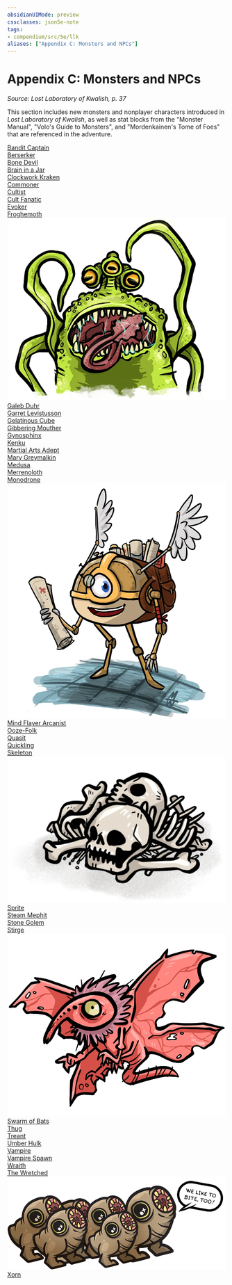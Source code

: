 ```yaml
---
obsidianUIMode: preview
cssclasses: json5e-note
tags:
- compendium/src/5e/llk
aliases: ["Appendix C: Monsters and NPCs"]
---
```

# Appendix C: Monsters and NPCs
*Source: Lost Laboratory of Kwalish, p. 37* 

This section includes new monsters and nonplayer characters introduced in *Lost Laboratory of Kwalish*, as well as stat blocks from the "Monster Manual", "Volo's Guide to Monsters", and "Mordenkainen's Tome of Foes" that are referenced in the adventure.

[Bandit Captain](Mechanics/bestiary/humanoid/bandit-captain.md)  
[Berserker](Mechanics/bestiary/humanoid/berserker.md)  
[Bone Devil](Mechanics/bestiary/fiend/bone-devil.md)  
[Brain in a Jar](Mechanics/bestiary/undead/brain-in-a-jar-llk.md)  
[Clockwork Kraken](Mechanics/bestiary/construct/clockwork-kraken-llk.md)  
[Commoner](Mechanics/bestiary/humanoid/commoner.md)  
[Cultist](Mechanics/bestiary/humanoid/cultist.md)  
[Cult Fanatic](Mechanics/bestiary/humanoid/cult-fanatic.md)  
[Evoker](Mechanics/bestiary/humanoid/evoker-wizard-mpmm.md)  
[Froghemoth](Mechanics/bestiary/monstrosity/froghemoth-mpmm.md)  
![](https://raw.githubusercontent.com/5etools-mirror-3/5etools-img/main/adventure/LLK/022-dndxl-froghemoth.webp#center)  
[Galeb Duhr](Mechanics/bestiary/elemental/galeb-duhr.md)  
[Garret Levistusson](Mechanics/bestiary/npc/garret-levistusson-llk.md)  
[Gelatinous Cube](Mechanics/bestiary/ooze/gelatinous-cube.md)  
[Gibbering Mouther](Mechanics/bestiary/aberration/gibbering-mouther.md)  
[Gynosphinx](Mechanics/bestiary/monstrosity/gynosphinx.md)  
[Kenku](Mechanics/bestiary/humanoid/kenku.md)  
[Martial Arts Adept](Mechanics/bestiary/humanoid/martial-arts-adept-mpmm.md)  
[Mary Greymalkin](Mechanics/bestiary/npc/mary-greymalkin-llk.md)  
[Medusa](Mechanics/bestiary/monstrosity/medusa.md)  
[Merrenoloth](Mechanics/bestiary/fiend/merrenoloth-mpmm.md)  
[Monodrone](Mechanics/bestiary/construct/monodrone.md)  
![](https://raw.githubusercontent.com/5etools-mirror-3/5etools-img/main/adventure/LLK/031-gearbox.webp#center)  
[Mind Flayer Arcanist](Mechanics/bestiary/aberration/mind-flayer-arcanist.md)  
[Ooze-Folk](Mechanics/bestiary/ooze/ooze-folk-llk.md)  
[Quasit](Mechanics/bestiary/fiend/quasit.md)  
[Quickling](Mechanics/bestiary/fey/quickling-mpmm.md)  
[Skeleton](Mechanics/bestiary/undead/skeleton.md)  
![](https://raw.githubusercontent.com/5etools-mirror-3/5etools-img/main/adventure/LLK/035-dndxl-skeleton.webp#center)  
[Sprite](Mechanics/bestiary/fey/sprite.md)  
[Steam Mephit](Mechanics/bestiary/elemental/steam-mephit.md)  
[Stone Golem](Mechanics/bestiary/construct/stone-golem.md)  
[Stirge](Mechanics/bestiary/beast/stirge.md)  
![](https://raw.githubusercontent.com/5etools-mirror-3/5etools-img/main/adventure/LLK/040-dndxl-stirge.webp#center)  
[Swarm of Bats](Mechanics/bestiary/beast/swarm-of-bats.md)  
[Thug](Mechanics/bestiary/humanoid/thug.md)  
[Treant](Mechanics/bestiary/plant/treant.md)  
[Umber Hulk](Mechanics/bestiary/monstrosity/umber-hulk.md)  
[Vampire](Mechanics/bestiary/undead/vampire.md)  
[Vampire Spawn](Mechanics/bestiary/undead/vampire-spawn.md)  
[Wraith](Mechanics/bestiary/undead/wraith.md)  
[The Wretched](Mechanics/bestiary/monstrosity/wretched-sorrowsworn-mpmm.md)  
![](https://raw.githubusercontent.com/5etools-mirror-3/5etools-img/main/adventure/LLK/046-dndxl-wretched.webp#center)  
[Xorn](Mechanics/bestiary/elemental/xorn.md)